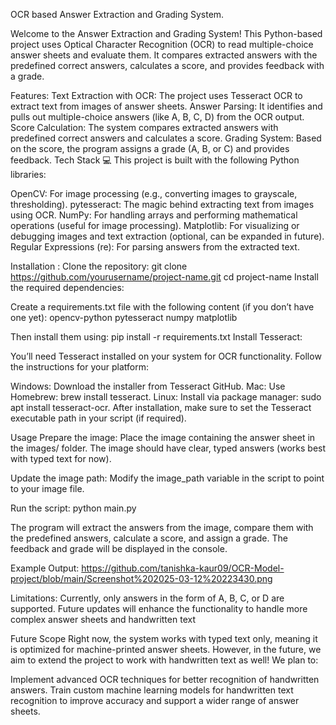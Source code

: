 OCR based Answer Extraction and Grading System.

Welcome to the Answer Extraction and Grading System! This Python-based project uses Optical Character Recognition (OCR) to read multiple-choice answer sheets and evaluate them. It compares extracted answers with the predefined correct answers, calculates a score, and provides feedback with a grade.

Features:
Text Extraction with OCR: The project uses Tesseract OCR to extract text from images of answer sheets.
Answer Parsing: It identifies and pulls out multiple-choice answers (like A, B, C, D) from the OCR output.
Score Calculation: The system compares extracted answers with predefined correct answers and calculates a score.
Grading System: Based on the score, the program assigns a grade (A, B, or C) and provides feedback.
Tech Stack 💻
This project is built with the following Python libraries:

OpenCV: For image processing (e.g., converting images to grayscale, thresholding).
pytesseract: The magic behind extracting text from images using OCR.
NumPy: For handling arrays and performing mathematical operations (useful for image processing).
Matplotlib: For visualizing or debugging images and text extraction (optional, can be expanded in future).
Regular Expressions (re): For parsing answers from the extracted text.

Installation :
Clone the repository:
git clone https://github.com/yourusername/project-name.git
cd project-name
Install the required dependencies:

Create a requirements.txt file with the following content (if you don’t have one yet):
opencv-python
pytesseract
numpy
matplotlib

Then install them using:
pip install -r requirements.txt
Install Tesseract:

You’ll need Tesseract installed on your system for OCR functionality. Follow the instructions for your platform:

Windows: Download the installer from Tesseract GitHub.
Mac: Use Homebrew: brew install tesseract.
Linux: Install via package manager: sudo apt install tesseract-ocr.
After installation, make sure to set the Tesseract executable path in your script (if required).

Usage
Prepare the image: Place the image containing the answer sheet in the images/ folder. The image should have clear, typed answers (works best with typed text for now).

Update the image path: Modify the image_path variable in the script to point to your image file.

Run the script:
python main.py

The program will extract the answers from the image, compare them with the predefined answers, calculate a score, and assign a grade. The feedback and grade will be displayed in the console.

Example Output:
https://github.com/tanishka-kaur09/OCR-Model-project/blob/main/Screenshot%202025-03-12%20223430.png

Limitations: Currently, only answers in the form of A, B, C, or D are supported. Future updates will enhance the functionality to handle more complex answer sheets and handwritten text

Future Scope 
Right now, the system works with typed text only, meaning it is optimized for machine-printed answer sheets. However, in the future, we aim to extend the project to work with handwritten text as well! We plan to:

Implement advanced OCR techniques for better recognition of handwritten answers.
Train custom machine learning models for handwritten text recognition to improve accuracy and support a wider range of answer sheets.

